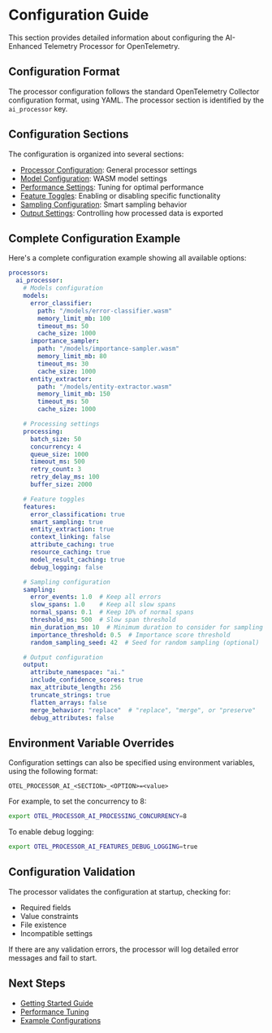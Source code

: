 # Configuration Guide

This section provides detailed information about configuring the AI-Enhanced Telemetry Processor for OpenTelemetry.

## Configuration Format

The processor configuration follows the standard OpenTelemetry Collector configuration format, using YAML. The processor section is identified by the `ai_processor` key.

## Configuration Sections

The configuration is organized into several sections:

- [Processor Configuration](./processor.md): General processor settings
- [Model Configuration](./models.md): WASM model settings
- [Performance Settings](./performance.md): Tuning for optimal performance
- [Feature Toggles](./features.md): Enabling or disabling specific functionality
- [Sampling Configuration](./sampling.md): Smart sampling behavior
- [Output Settings](./output.md): Controlling how processed data is exported

## Complete Configuration Example

Here's a complete configuration example showing all available options:

```yaml
processors:
  ai_processor:
    # Models configuration
    models:
      error_classifier:
        path: "/models/error-classifier.wasm"
        memory_limit_mb: 100
        timeout_ms: 50
        cache_size: 1000
      importance_sampler:
        path: "/models/importance-sampler.wasm"
        memory_limit_mb: 80
        timeout_ms: 30
        cache_size: 1000
      entity_extractor:
        path: "/models/entity-extractor.wasm"
        memory_limit_mb: 150
        timeout_ms: 50
        cache_size: 1000

    # Processing settings
    processing:
      batch_size: 50
      concurrency: 4
      queue_size: 1000
      timeout_ms: 500
      retry_count: 3
      retry_delay_ms: 100
      buffer_size: 2000

    # Feature toggles
    features:
      error_classification: true
      smart_sampling: true
      entity_extraction: true
      context_linking: false
      attribute_caching: true
      resource_caching: true
      model_result_caching: true
      debug_logging: false

    # Sampling configuration
    sampling:
      error_events: 1.0  # Keep all errors
      slow_spans: 1.0    # Keep all slow spans
      normal_spans: 0.1  # Keep 10% of normal spans
      threshold_ms: 500  # Slow span threshold
      min_duration_ms: 10  # Minimum duration to consider for sampling
      importance_threshold: 0.5  # Importance score threshold
      random_sampling_seed: 42  # Seed for random sampling (optional)

    # Output configuration
    output:
      attribute_namespace: "ai."
      include_confidence_scores: true
      max_attribute_length: 256
      truncate_strings: true
      flatten_arrays: false
      merge_behavior: "replace"  # "replace", "merge", or "preserve"
      debug_attributes: false
```

## Environment Variable Overrides

Configuration settings can also be specified using environment variables, using the following format:

```
OTEL_PROCESSOR_AI_<SECTION>_<OPTION>=<value>
```

For example, to set the concurrency to 8:

```bash
export OTEL_PROCESSOR_AI_PROCESSING_CONCURRENCY=8
```

To enable debug logging:

```bash
export OTEL_PROCESSOR_AI_FEATURES_DEBUG_LOGGING=true
```

## Configuration Validation

The processor validates the configuration at startup, checking for:

- Required fields
- Value constraints
- File existence
- Incompatible settings

If there are any validation errors, the processor will log detailed error messages and fail to start.

## Next Steps

- [Getting Started Guide](../getting-started/index.md)
- [Performance Tuning](../performance/tuning.md)
- [Example Configurations](../examples/index.md)